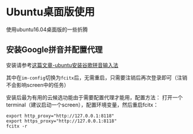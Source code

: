 # Ubuntu桌面版使用

使用ubuntu16.04桌面版的一些折腾


## 安装Google拼音并配置代理

安装请参考[这篇文章-ubuntu安装谷歌拼音输入法](https://www.linuxdashen.com/ubuntu%E5%AE%89%E8%A3%85%E8%B0%B7%E6%AD%8C%E6%8B%BC%E9%9F%B3%E8%BE%93%E5%85%A5%E6%B3%95%EF%BC%88fcitx%E8%BE%93%E5%85%A5%E6%B3%95%E6%A1%86%E6%9E%B6%EF%BC%89)

其中在`im-config`切换为`fcitx`后，无需重启，只需要注销后再次登录即可（注销不会影响screen中的任务）

安装后最为有用的云候选功能由于需要配置代理才能用，配置方法：
打开一个terminal（建议启动一个screen），配置环境变量，然后重启fcitx：

```
export http_proxy="http://127.0.0.1:8118"
export https_proxy="http://127.0.0.1:8118"
fcitx -r
```
